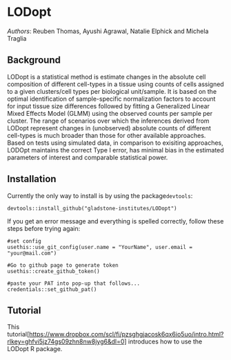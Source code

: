 # LODopt
*Authors*: Reuben Thomas, Ayushi Agrawal, Natalie Elphick and Michela Traglia

## Background
LODopt is a statistical method is estimate changes in the absolute cell composition of different cell-types in a tissue using counts of cells assigned to a given clusters/cell types per biological unit/sample. It is based on the optimal identification of sample-specific normalization factors to account for input tissue size differences followed by fitting a Generalized Linear Mixed Effects Model (GLMM) using the observed counts per sample per cluster. The range of scenarios over which the inferences derived from LODopt represent changes in (unobserved) absolute counts of different cell-types is much broader than those for other available approaches. Based on tests using simulated data, in comparison to exisiting approaches, LODOpt maintains the correct Type I error, has minimal bias in the estimated parameters of interest and comparable statistical power.


## Installation   
Currently the only way to install is by using the package`devtools`:    
```
devtools::install_github("gladstone-institutes/LODopt")
```
If you get an error message and everything is spelled correctly, follow these steps before trying again:
```
#set config
usethis::use_git_config(user.name = "YourName", user.email = "your@mail.com")

#Go to github page to generate token
usethis::create_github_token() 

#paste your PAT into pop-up that follows...
credentials::set_github_pat()
```
## Tutorial
This tutorial[https://www.dropbox.com/scl/fi/pzsghgjacosk6qx6io5uo/intro.html?rlkey=ghfvi5jz74gs09zhn8nw8jyg6&dl=0] introduces how to use the LODopt R package.
